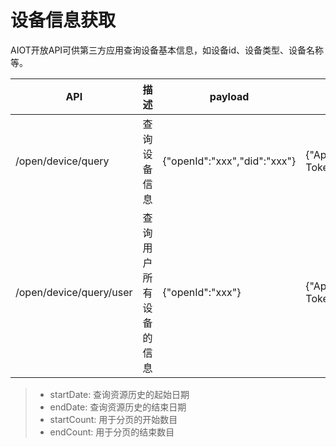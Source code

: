 # 设备信息获取

AIOT开放API可供第三方应用查询设备基本信息，如设备id、设备类型、设备名称等。

| API | 描述 | payload | header | response |
| -- | -- | -- | -- | -- |
| /open/device/query | 查询设备信息 | {"openId":"xxx","did":"xxx"} | {"Appid":"xxx","Appkey":"xxx","Openid":"xxx","Access-Token":"xxx"} | {"code":0|errorcode, "result":{"did":"value", "model":"value", "name":"value"}}} |
| /open/device/query/user | 查询用户所有设备的信息 | {"openId":"xxx"} | {"Appid":"xxx","Appkey":"xxx","Openid":"xxx","Access-Token":"xxx"} | {"code":0|errorcode, "result":[{"did":"value", "model":"value", "name":"value"}{"did":"value", "model":"value", "name":"value"}]}} |

> - startDate: 查询资源历史的起始日期
> - endDate: 查询资源历史的结束日期
> - startCount: 用于分页的开始数目
> - endCount: 用于分页的结束数目

